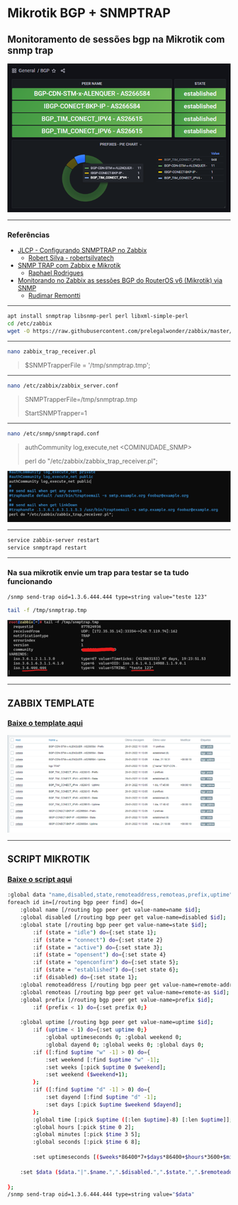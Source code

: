 # Mikrotik BGP + SNMPTRAP

## Monitoramento de sessões bgp na Mikrotik com snmp trap

![grafana](contents/img/grafana.png)

---

### Referências

* [JLCP - Configurando SNMPTRAP no Zabbix](https://youtu.be/t9REGzRneGQ)
  * [Robert Silva - robertsilvatech](https://github.com/robertsilvatech)
* [SNMP TRAP com Zabbix e Mikrotik](https://youtu.be/-lWz4pZxems)
  * [Raphael Rodrigues](https://www.youtube.com/channel/UC08TEQv0yBMl5433ZekhDsQ)
* [Monitorando no Zabbix as sessões BGP do RouterOS v6 (Mikrotik) via SNMP](https://blog.remontti.com.br/6175)
  * [Rudimar Remontti](https://github.com/remontti)

---

```sh
apt install snmptrap libsnmp-perl perl libxml-simple-perl
cd /etc/zabbix
wget -O https://raw.githubusercontent.com/prelegalwonder/zabbix/master/misc/snmptrap/zabbix_trap_receiver.pl
```

---

```sh
nano zabbix_trap_receiver.pl
```

> $SNMPTrapperFile = '/tmp/snmptrap.tmp';

---

```sh
nano /etc/zabbix/zabbix_server.conf
```

> SNMPTrapperFile=/tmp/snmptrap.tmp
>
> StartSNMPTrapper=1

---

```sh
nano /etc/snmp/snmptrapd.conf
```

> authCommunity log,execute,net <COMINUDADE_SNMP>
>
> perl do "/etc/zabbix/zabbix_trap_receiver.pl";

![-](/contents/img/snmptrapconfig.png)

---

```sh
service zabbix-server restart
service snmptrapd restart
```

---

### Na sua mikrotik envie um trap para testar se ta tudo funcionando

```rsc
/snmp send-trap oid=1.3.6.444.444 type=string value="teste 123"
```

```sh
tail -f /tmp/snmptrap.tmp
```

![-](/contents/img/tail.png)

---

## ZABBIX TEMPLATE

### [Baixe o template aqui](/contents/MIkrotik%20BGP%20-%20SNMPTRAP.yaml)

![-](/contents/img/values.png)

---

## SCRIPT MIKROTIK

### [Baixe o script aqui](/contents/script_mikrotic.rsc)

```sh
:global data "name,disabled,state,remoteaddress,remoteas,prefix,uptime";
foreach id in=[/routing bgp peer find] do={
    :global name [/routing bgp peer get value-name=name $id];
    :global disabled [/routing bgp peer get value-name=disabled $id];
    :global state [/routing bgp peer get value-name=state $id];
        :if (state = "idle") do={:set state 1};
        :if (state = "connect") do={:set state 2}
        :if (state = "active") do={:set state 3}; 
        :if (state = "opensent") do={:set state 4}
        :if (state = "openconfirm") do={:set state 5}; 
        :if (state = "established") do={:set state 6};
        :if (disabled) do={:set state 1};
    :global remoteaddress [/routing bgp peer get value-name=remote-address $id];
    :global remoteas [/routing bgp peer get value-name=remote-as $id];
    :global prefix [/routing bgp peer get value-name=prefix $id];
        :if (prefix < 1) do={:set prefix 0;}

    :global uptime [/routing bgp peer get value-name=uptime $id];
        :if (uptime < 1) do={:set uptime 0;}
            :global uptimeseconds 0; :global weekend 0; 
            :global dayend 0; :global weeks 0; :global days 0;
        :if ([:find $uptime "w" -1] > 0) do={
            :set weekend [:find $uptime "w" -1];
            :set weeks [:pick $uptime 0 $weekend];
            :set weekend ($weekend+1);
        };
        :if ([:find $uptime "d" -1] > 0) do={
            :set dayend [:find $uptime "d" -1];
            :set days [:pick $uptime $weekend $dayend];
        };
        :global time [:pick $uptime ([:len $uptime]-8) [:len $uptime]];
        :global hours [:pick $time 0 2];
        :global minutes [:pick $time 3 5];
        :global seconds [:pick $time 6 8];

        :set uptimeseconds [($weeks*86400*7+$days*86400+$hours*3600+$minutes*60+$seconds)];

    :set $data ($data."|".$name.",".$disabled.",".$state.",".$remoteaddress.",".$remoteas.",".$prefix.",".$uptimeseconds);

};
/snmp send-trap oid=1.3.6.444.444 type=string value="$data"
```
